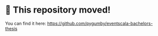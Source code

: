 # 🚨 This repository moved!

You can find it here: https://github.com/pygumby/eventscala-bachelors-thesis
